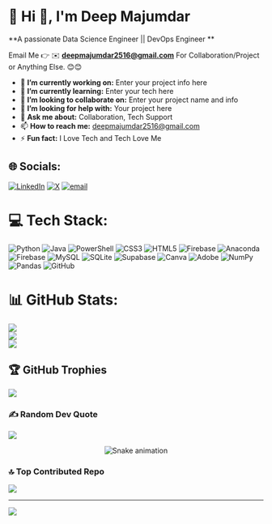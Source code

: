 # 💫 Hi 👋, I'm Deep Majumdar
**A passionate Data Science Engineer || DevOps Engineer **

Email Me 👉 ✉️ **deepmajumdar2516@gmail.com** For Collaboration/Project or Anything Else. 😊😊

- 🔭 **I’m currently working on:** Enter your project info here
- 🌱 **I’m currently learning:** Enter your tech here
- 👯 **I’m looking to collaborate on:** Enter your project name and info
- 🤔 **I’m looking for help with:** Your project here
- 💬 **Ask me about:** Collaboration, Tech Support
- 📫 **How to reach me:** deepmajumdar2516@gmail.com
- ⚡ **Fun fact:** I Love Tech and Tech Love Me

## 🌐 Socials:
[![LinkedIn](https://img.shields.io/badge/LinkedIn-%230077B5.svg?logo=linkedin&logoColor=white)](https://linkedin.com/in/deep-majumdar2516/) [![X](https://img.shields.io/badge/X-black.svg?logo=X&logoColor=white)](https://x.com/Deep_m231) [![email](https://img.shields.io/badge/Email-D14836?logo=gmail&logoColor=white)](mailto:deepmajumdar2516@gmail.com) 

# 💻 Tech Stack:
![Python](https://img.shields.io/badge/python-3670A0?style=for-the-badge&logo=python&logoColor=ffdd54) ![Java](https://img.shields.io/badge/java-%23ED8B00.svg?style=for-the-badge&logo=openjdk&logoColor=white) ![PowerShell](https://img.shields.io/badge/PowerShell-%235391FE.svg?style=for-the-badge&logo=powershell&logoColor=white) ![CSS3](https://img.shields.io/badge/css3-%231572B6.svg?style=for-the-badge&logo=css3&logoColor=white) ![HTML5](https://img.shields.io/badge/html5-%23E34F26.svg?style=for-the-badge&logo=html5&logoColor=white) ![Firebase](https://img.shields.io/badge/firebase-%23039BE5.svg?style=for-the-badge&logo=firebase) ![Anaconda](https://img.shields.io/badge/Anaconda-%2344A833.svg?style=for-the-badge&logo=anaconda&logoColor=white) ![Firebase](https://img.shields.io/badge/firebase-a08021?style=for-the-badge&logo=firebase&logoColor=ffcd34) ![MySQL](https://img.shields.io/badge/mysql-4479A1.svg?style=for-the-badge&logo=mysql&logoColor=white) ![SQLite](https://img.shields.io/badge/sqlite-%2307405e.svg?style=for-the-badge&logo=sqlite&logoColor=white) ![Supabase](https://img.shields.io/badge/Supabase-3ECF8E?style=for-the-badge&logo=supabase&logoColor=white) ![Canva](https://img.shields.io/badge/Canva-%2300C4CC.svg?style=for-the-badge&logo=Canva&logoColor=white) ![Adobe](https://img.shields.io/badge/adobe-%23FF0000.svg?style=for-the-badge&logo=adobe&logoColor=white) ![NumPy](https://img.shields.io/badge/numpy-%23013243.svg?style=for-the-badge&logo=numpy&logoColor=white) ![Pandas](https://img.shields.io/badge/pandas-%23150458.svg?style=for-the-badge&logo=pandas&logoColor=white) ![GitHub](https://img.shields.io/badge/github-%23121011.svg?style=for-the-badge&logo=github&logoColor=white)
# 📊 GitHub Stats:
![](https://github-readme-stats.vercel.app/api?username=deepmajumdar2516&theme=blue-green&hide_border=false&include_all_commits=true&count_private=false)<br/>
![](https://nirzak-streak-stats.vercel.app/?user=deepmajumdar2516&theme=blue-green&hide_border=false)<br/>
![](https://github-readme-stats.vercel.app/api/top-langs/?username=deepmajumdar2516&theme=blue-green&hide_border=false&include_all_commits=true&count_private=false&layout=compact)

## 🏆 GitHub Trophies
![](https://github-profile-trophy.vercel.app/?username=deepmajumdar2516&theme=radical&no-frame=false&no-bg=true&margin-w=4)

### ✍️ Random Dev Quote
![](https://quotes-github-readme.vercel.app/api?type=horizontal&theme=radical)

<!-- Snake Game Repo View -->

<div align="center">
  <img src="https://profile-readme-generator.com/assets/snake.svg" alt="Snake animation" />
</div>

### 🔝 Top Contributed Repo
![](https://github-contributor-stats.vercel.app/api?username=deepmajumdar2516&limit=5&theme=dark&combine_all_yearly_contributions=true)

---
[![](https://visitcount.itsvg.in/api?id=deepmajumdar2516&icon=0&color=0)](https://visitcount.itsvg.in)

<!-- Proudly created with GPRM ( https://gprm.itsvg.in ) -->
